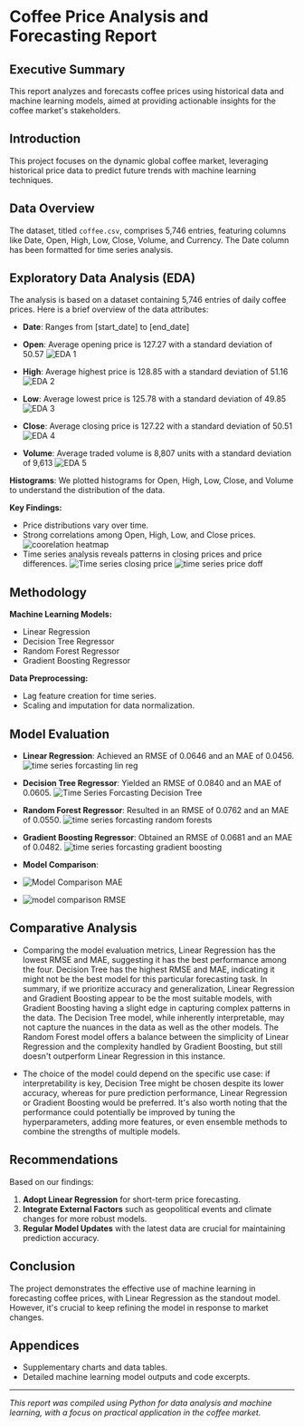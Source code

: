 # Coffee Price Analysis and Forecasting Report

## Executive Summary
This report analyzes and forecasts coffee prices using historical data and machine learning models, aimed at providing actionable insights for the coffee market's stakeholders.

## Introduction
This project focuses on the dynamic global coffee market, leveraging historical price data to predict future trends with machine learning techniques.

## Data Overview
The dataset, titled `coffee.csv`, comprises 5,746 entries, featuring columns like Date, Open, High, Low, Close, Volume, and Currency. The Date column has been formatted for time series analysis.

## Exploratory Data Analysis (EDA)
The analysis is based on a dataset containing 5,746 entries of daily coffee prices. Here is a brief overview of the data attributes:

- **Date**: Ranges from [start_date] to [end_date]
- **Open**: Average opening price is 127.27 with a standard deviation of 50.57
  ![EDA 1](https://github.com/pranav2chill/Coffee-Pricing-Project/assets/124155951/d1daa834-d204-458c-8e36-046a698bdae6)

- **High**: Average highest price is 128.85 with a standard deviation of 51.16
  ![EDA 2](https://github.com/pranav2chill/Coffee-Pricing-Project/assets/124155951/40c08a39-8e40-4aee-9df1-d91de958272a)

- **Low**: Average lowest price is 125.78 with a standard deviation of 49.85
  ![EDA 3](https://github.com/pranav2chill/Coffee-Pricing-Project/assets/124155951/59ca4029-2e56-4bc3-aa52-559363f2ee0b)

- **Close**: Average closing price is 127.22 with a standard deviation of 50.51
  ![EDA 4](https://github.com/pranav2chill/Coffee-Pricing-Project/assets/124155951/200ea87b-4c47-47c9-ba39-5e87c94adf84)

- **Volume**: Average traded volume is 8,807 units with a standard deviation of 9,613
  ![EDA 5](https://github.com/pranav2chill/Coffee-Pricing-Project/assets/124155951/1f5e4b95-a707-4123-b1e3-fbc517e6a647)


**Histograms**: We plotted histograms for Open, High, Low, Close, and Volume to understand the distribution of the data.



**Key Findings:**
- Price distributions vary over time.
- Strong correlations among Open, High, Low, and Close prices.
 ![coorelation heatmap](https://github.com/pranav2chill/Coffee-Pricing-Project/assets/124155951/dbc31f17-6dc1-45c9-85c0-72663cede8a0)
- Time series analysis reveals patterns in closing prices and price differences.
![Time series closing price](https://github.com/pranav2chill/Coffee-Pricing-Project/assets/124155951/8f51591a-3072-4948-9437-727263861fd1)
![time series price doff](https://github.com/pranav2chill/Coffee-Pricing-Project/assets/124155951/ee08dbbc-8943-4626-8a5f-1dd5fc8ecedd)

## Methodology
**Machine Learning Models:**
- Linear Regression
- Decision Tree Regressor
- Random Forest Regressor
- Gradient Boosting Regressor

**Data Preprocessing:**
- Lag feature creation for time series.
- Scaling and imputation for data normalization.

## Model Evaluation
- **Linear Regression**: Achieved an RMSE of 0.0646 and an MAE of 0.0456.
  ![time series forcasting lin reg](https://github.com/pranav2chill/Coffee-Pricing-Project/assets/124155951/6795473f-760f-44ef-aaaf-194b1564fc0b)

- **Decision Tree Regressor**: Yielded an RMSE of 0.0840 and an MAE of 0.0605.
  ![Time Series Forcasting Decision Tree](https://github.com/pranav2chill/Coffee-Pricing-Project/assets/124155951/9fb5d663-eaed-484b-9498-a4bbe6bb481d)

- **Random Forest Regressor**: Resulted in an RMSE of 0.0762 and an MAE of 0.0550.
  ![time series forcasting random forests](https://github.com/pranav2chill/Coffee-Pricing-Project/assets/124155951/7152fb91-d091-4a84-9bcb-954338b3a6f0)

- **Gradient Boosting Regressor**: Obtained an RMSE of 0.0681 and an MAE of 0.0482.
  ![time series forcasting gradient boosting](https://github.com/pranav2chill/Coffee-Pricing-Project/assets/124155951/1d552443-d806-42c9-8ebf-1bf9081789c7)

- **Model Comparison**:
- ![Model Comparison MAE](https://github.com/pranav2chill/Coffee-Pricing-Project/assets/124155951/b1c43584-d8ed-4795-a0ab-8d721a66cf3e)

- ![model comparison RMSE](https://github.com/pranav2chill/Coffee-Pricing-Project/assets/124155951/ca4730db-06c6-4cc3-b1ef-137ef8ff7bbe)

## Comparative Analysis
- Comparing the model evaluation metrics, Linear Regression has the lowest RMSE and MAE, suggesting it has the best performance among the four.
Decision Tree has the highest RMSE and MAE, indicating it might not be the best model for this particular forecasting task.
In summary, if we prioritize accuracy and generalization, Linear Regression and Gradient Boosting appear to be the most suitable models, with Gradient Boosting having a slight edge in capturing complex patterns in the data. The Decision Tree model, while inherently interpretable, may not capture the nuances in the data as well as the other models. The Random Forest model offers a balance between the simplicity of Linear Regression and the complexity handled by Gradient Boosting, but still doesn't outperform Linear Regression in this instance.

- The choice of the model could depend on the specific use case: if interpretability is key, Decision Tree might be chosen despite its lower accuracy, whereas for pure prediction performance, Linear Regression or Gradient Boosting would be preferred. It's also worth noting that the performance could potentially be improved by tuning the hyperparameters, adding more features, or even ensemble methods to combine the strengths of multiple models.

## Recommendations
Based on our findings:
1. **Adopt Linear Regression** for short-term price forecasting.
2. **Integrate External Factors** such as geopolitical events and climate changes for more robust models.
3. **Regular Model Updates** with the latest data are crucial for maintaining prediction accuracy.

## Conclusion
The project demonstrates the effective use of machine learning in forecasting coffee prices, with Linear Regression as the standout model. However, it's crucial to keep refining the model in response to market changes.

## Appendices
- Supplementary charts and data tables.
- Detailed machine learning model outputs and code excerpts.

---


*This report was compiled using Python for data analysis and machine learning, with a focus on practical application in the coffee market.*


